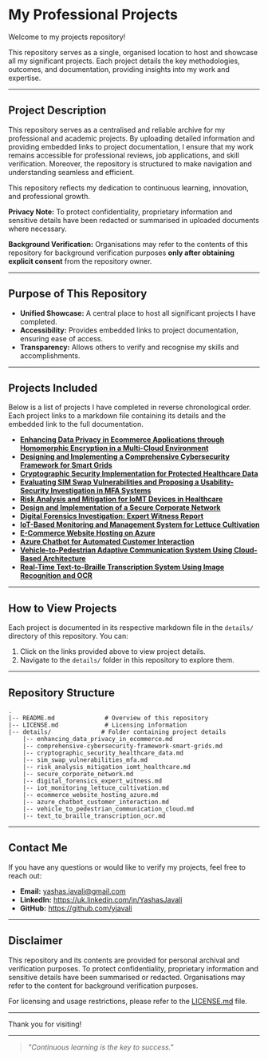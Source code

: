 # **My Professional Projects**

Welcome to my projects repository!

This repository serves as a single, organised location to host and showcase all my significant projects. Each project details the key methodologies, outcomes, and documentation, providing insights into my work and expertise.

---

## **Project Description**
This repository serves as a centralised and reliable archive for my professional and academic projects. By uploading detailed information and providing embedded links to project documentation, I ensure that my work remains accessible for professional reviews, job applications, and skill verification. Moreover, the repository is structured to make navigation and understanding seamless and efficient.

This repository reflects my dedication to continuous learning, innovation, and professional growth.

**Privacy Note:** To protect confidentiality, proprietary information and sensitive details have been redacted or summarised in uploaded documents where necessary.

**Background Verification:** Organisations may refer to the contents of this repository for background verification purposes **only after obtaining explicit consent** from the repository owner.

---

## **Purpose of This Repository**
- **Unified Showcase:** A central place to host all significant projects I have completed.
- **Accessibility:** Provides embedded links to project documentation, ensuring ease of access.
- **Transparency:** Allows others to verify and recognise my skills and accomplishments.

---

## **Projects Included**

Below is a list of projects I have completed in reverse chronological order. Each project links to a markdown file containing its details and the embedded link to the full documentation.

- [**Enhancing Data Privacy in Ecommerce Applications through Homomorphic Encryption in a Multi-Cloud Environment**](./details/enhancing_data_privacy_in_ecommerce.md)
- [**Designing and Implementing a Comprehensive Cybersecurity Framework for Smart Grids**](./details/comprehensive-cybersecurity-framework-smart-grids.md)
- [**Cryptographic Security Implementation for Protected Healthcare Data**](./details/cryptographic_security_healthcare_data.md)
- [**Evaluating SIM Swap Vulnerabilities and Proposing a Usability-Security Investigation in MFA Systems**](./details/sim_swap_vulnerabilities_mfa.md)
- [**Risk Analysis and Mitigation for IoMT Devices in Healthcare**](./details/risk_analysis_mitigation_iomt_healthcare.md)
- [**Design and Implementation of a Secure Corporate Network**](./details/secure_corporate_network.md)
- [**Digital Forensics Investigation: Expert Witness Report**](./details/digital_forensics_expert_witness.md)
- [**IoT-Based Monitoring and Management System for Lettuce Cultivation**](./details/iot_monitoring_lettuce_cultivation.md)
- [**E-Commerce Website Hosting on Azure**](./details/ecommerce_website_hosting_azure.md)
- [**Azure Chatbot for Automated Customer Interaction**](./details/azure_chatbot_customer_interaction.md)
- [**Vehicle-to-Pedestrian Adaptive Communication System Using Cloud-Based Architecture**](./details/vehicle_to_pedestrian_communication_cloud.md)
- [**Real-Time Text-to-Braille Transcription System Using Image Recognition and OCR**](./details/text_to_braille_transcription_ocr.md)

---

## **How to View Projects**

Each project is documented in its respective markdown file in the `details/` directory of this repository. You can:
1. Click on the links provided above to view project details.
2. Navigate to the `details/` folder in this repository to explore them.

---

## **Repository Structure**
```
.
|-- README.md              # Overview of this repository
|-- LICENSE.md             # Licensing information
|-- details/              # Folder containing project details
    |-- enhancing_data_privacy_in_ecommerce.md
    |-- comprehensive-cybersecurity-framework-smart-grids.md
    |-- cryptographic_security_healthcare_data.md
    |-- sim_swap_vulnerabilities_mfa.md
    |-- risk_analysis_mitigation_iomt_healthcare.md
    |-- secure_corporate_network.md
    |-- digital_forensics_expert_witness.md
    |-- iot_monitoring_lettuce_cultivation.md
    |-- ecommerce_website_hosting_azure.md
    |-- azure_chatbot_customer_interaction.md
    |-- vehicle_to_pedestrian_communication_cloud.md
    |-- text_to_braille_transcription_ocr.md
```

---

## **Contact Me**
If you have any questions or would like to verify my projects, feel free to reach out:
- **Email:** yashas.javali@gmail.com
- **LinkedIn:** https://uk.linkedin.com/in/YashasJavali
- **GitHub:** https://github.com/yjavali

---

## **Disclaimer**
This repository and its contents are provided for personal archival and verification purposes. To protect confidentiality, proprietary information and sensitive details have been summarised or redacted. Organisations may refer to the content for background verification purposes.

For licensing and usage restrictions, please refer to the [LICENSE.md](./LICENSE.md) file.

---

Thank you for visiting!

---

> *"Continuous learning is the key to success."*

